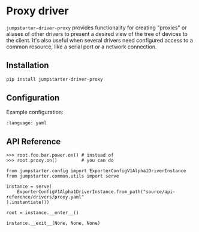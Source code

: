 # Proxy driver

`jumpstarter-driver-proxy` provides functionality for creating "proxies" or aliases of other drivers to present a desired view of the tree of devices to the client. It's also useful when several drivers need configured access to a common resource, like a serial port or a network connection.

## Installation

```bash
pip install jumpstarter-driver-proxy
```

## Configuration

Example configuration:

```{literalinclude} proxy.yaml
:language: yaml
```

## API Reference

```{doctest}
>>> root.foo.bar.power.on() # instead of
>>> root.proxy.on()         # you can do
```

```{testsetup} *
from jumpstarter.config import ExporterConfigV1Alpha1DriverInstance
from jumpstarter.common.utils import serve

instance = serve(
    ExporterConfigV1Alpha1DriverInstance.from_path("source/api-reference/drivers/proxy.yaml"
).instantiate())

root = instance.__enter__()
```

```{testcleanup} *
instance.__exit__(None, None, None)
```
